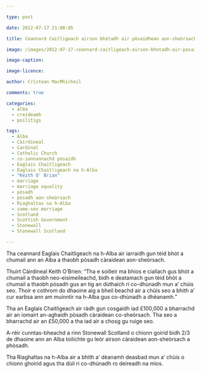 ```yaml
---

type: post

date: 2012-07-17 21:08:05

title: Ceannard Caitligeach airson bhòtadh air pòsaidhean aon-sheòrsach

image: /images/2012-07-17-ceannard-caitligeach-airson-bhotadh-air-posaidhean-aon-sheorsach.jpg

image-caption:

image-licence:

author: Crìstean MacMhìcheil

comments: true

categories:
  - alba
  - creideamh
  - poilitigs

tags:
  - Alba
  - Càirdineal
  - Cardinal
  - Catholic Church
  - co-ionnannachd pòsaidh
  - Eaglais Chaitligeach
  - Eaglais Chaitligeach na h-Alba
  - "Keith O' Brian"
  - marriage
  - marriage equality
  - pòsadh
  - pòsadh aon-sheòrsach
  - Riaghaltas na h-Alba
  - same-sex marriage
  - Scotland
  - Scottish Government
  - Stonewall
  - Stonewall Scotland

---
```


Tha ceannard Eaglais Chaitligeach na h-Alba air iarraidh gun tèid bhòt a chumail ann an Alba a thaobh pòsadh càraidean aon-sheòrsach.

<!--more-->

Thuirt Càirdineal Keith O&#8217;Brien: &#8220;Tha e soilleir ma bhios e ciallach gus bhòt a chumail a thaobh neo-eisimeileachd, bidh e deatamach gun tèid bhòt a chumail a thaobh pòsadh gus an tig an dùthaich ri co-dhùnadh mun a&#8217; chùis seo. Thoir e cothrom do dhaoine aig a bheil beachd air a chùis seo a bhith a&#8217; cur earbsa ann am muinntir na h-Alba gus co-dhùnadh a dhèanamh.&#8221;

Tha an Eaglais Chaitligeach air ràdh gun cosgaidh iad £100,000 a bharrachd air an iomairt an-aghaidh pòsadh càraidean co-sheòrsach. Tha seo a bharrachd air an £50,000 a tha iad air a chosg gu ruige seo.

A-rèir cunntas-bheachd a rinn Stonewall Scotland o chionn goirid bidh 2/3 de dhaoine ann an Alba toilichte gu leòr airson càraidean aon-sheòrsach a phòsadh.

Tha Riaghaltas na h-Alba air a bhith a&#8217; dèanamh deasbad mun a&#8217; chùis o chionn ghoirid agus tha dùil ri co-dhùnadh ro deireadh na mìos.
